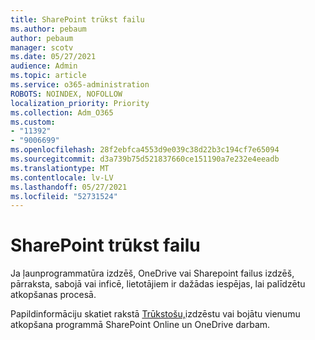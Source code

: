 ```yaml
---
title: SharePoint trūkst failu
ms.author: pebaum
author: pebaum
manager: scotv
ms.date: 05/27/2021
audience: Admin
ms.topic: article
ms.service: o365-administration
ROBOTS: NOINDEX, NOFOLLOW
localization_priority: Priority
ms.collection: Adm_O365
ms.custom:
- "11392"
- "9006699"
ms.openlocfilehash: 28f2ebfca4553d9e039c38d22b3c194cf7e65094
ms.sourcegitcommit: d3a739b75d521837660ce151190a7e232e4eeadb
ms.translationtype: MT
ms.contentlocale: lv-LV
ms.lasthandoff: 05/27/2021
ms.locfileid: "52731524"
---
```

# <a name="sharepoint-files-are-missing"></a>SharePoint trūkst failu

Ja ļaunprogrammatūra izdzēš, OneDrive vai Sharepoint failus izdzēš, pārraksta, sabojā vai inficē, lietotājiem ir dažādas iespējas, lai palīdzētu atkopšanas procesā.

Papildinformāciju skatiet rakstā [Trūkstošu,](https://go.microsoft.com/fwlink/?linkid=2110774)izdzēstu vai bojātu vienumu atkopšana programmā SharePoint Online un OneDrive darbam.
